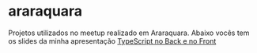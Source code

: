 # araraquara

Projetos utilizados no meetup realizado em Araraquara. Abaixo vocês tem os slides da minha apresentação [TypeScript no Back e no Front](https://www.slideshare.net/thiagoadriano26/typescript-no-backend-e-no-frontend)
